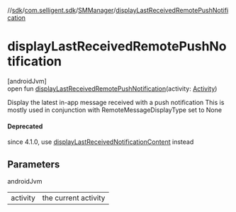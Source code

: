 //[sdk](../../../index.md)/[com.selligent.sdk](../index.md)/[SMManager](index.md)/[displayLastReceivedRemotePushNotification](display-last-received-remote-push-notification.md)

# displayLastReceivedRemotePushNotification

[androidJvm]\
open fun [displayLastReceivedRemotePushNotification](display-last-received-remote-push-notification.md)(activity: [Activity](https://developer.android.com/reference/kotlin/android/app/Activity.html))

Display the latest in-app message received with a push notification This is mostly used in conjunction with RemoteMessageDisplayType set to None

#### Deprecated

since 4.1.0, use [displayLastReceivedNotificationContent](display-last-received-notification-content.md) instead

## Parameters

androidJvm

| | |
|---|---|
| activity | the current activity |
